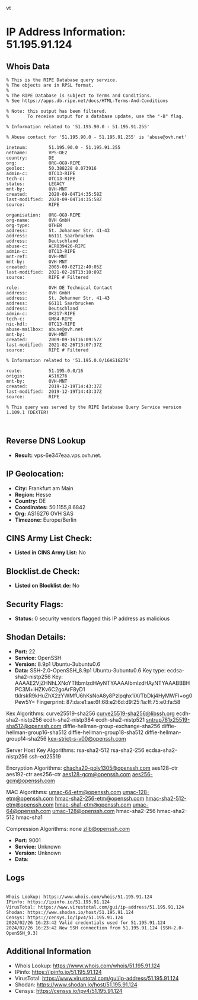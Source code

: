 vt
# IP Address Information: 51.195.91.124

## Whois Data
```
% This is the RIPE Database query service.
% The objects are in RPSL format.
%
% The RIPE Database is subject to Terms and Conditions.
% See https://apps.db.ripe.net/docs/HTML-Terms-And-Conditions

% Note: this output has been filtered.
%       To receive output for a database update, use the "-B" flag.

% Information related to '51.195.90.0 - 51.195.91.255'

% Abuse contact for '51.195.90.0 - 51.195.91.255' is 'abuse@ovh.net'

inetnum:        51.195.90.0 - 51.195.91.255
netname:        VPS-DE2
country:        DE
org:            ORG-OG9-RIPE
geoloc:         50.388228 8.073916
admin-c:        OTC13-RIPE
tech-c:         OTC13-RIPE
status:         LEGACY
mnt-by:         OVH-MNT
created:        2020-09-04T14:35:58Z
last-modified:  2020-09-04T14:35:58Z
source:         RIPE

organisation:   ORG-OG9-RIPE
org-name:       OVH GmbH
org-type:       OTHER
address:        St. Johanner Str. 41-43
address:        66111 Saarbrucken
address:        Deutschland
abuse-c:        ACRO39426-RIPE
admin-c:        OTC13-RIPE
mnt-ref:        OVH-MNT
mnt-by:         OVH-MNT
created:        2005-09-02T12:40:05Z
last-modified:  2021-02-26T13:10:09Z
source:         RIPE # Filtered

role:           OVH DE Technical Contact
address:        OVH GmbH
address:        St. Johanner Str. 41-43
address:        66111 Saarbrucken
address:        Deutschland
admin-c:        OK217-RIPE
tech-c:         GM84-RIPE
nic-hdl:        OTC13-RIPE
abuse-mailbox:  abuse@ovh.net
mnt-by:         OVH-MNT
created:        2009-09-16T16:09:57Z
last-modified:  2021-02-26T13:07:37Z
source:         RIPE # Filtered

% Information related to '51.195.0.0/16AS16276'

route:          51.195.0.0/16
origin:         AS16276
mnt-by:         OVH-MNT
created:        2019-12-19T14:43:37Z
last-modified:  2019-12-19T14:43:37Z
source:         RIPE

% This query was served by the RIPE Database Query Service version 1.109.1 (DEXTER)



```
## Reverse DNS Lookup
- **Result:** vps-6e347eaa.vps.ovh.net.

## IP Geolocation:
- **City:** Frankfurt am Main
- **Region:** Hesse
- **Country:** DE
- **Coordinates:** 50.1155,8.6842
- **Org:** AS16276 OVH SAS
- **Timezone:** Europe/Berlin

## CINS Army List Check:
- **Listed in CINS Army List:** 
No

## Blocklist.de Check:
- **Listed on Blocklist.de:** 
No

## Security Flags:
- **Status:** 0 security vendors flagged this IP address as malicious

## Shodan Details:
- **Port:** 22
- **Service:** OpenSSH
- **Version:** 8.9p1 Ubuntu-3ubuntu0.6
- **Data:** SSH-2.0-OpenSSH_8.9p1 Ubuntu-3ubuntu0.6
Key type: ecdsa-sha2-nistp256
Key: AAAAE2VjZHNhLXNoYTItbmlzdHAyNTYAAAAIbmlzdHAyNTYAAABBBHPC3M+iHZKv6C2goArF8yD1
tkIrskR9kHuZhX2zYWMfU6hKsNoA8y8Pzlpqhx1iX/TbDkj4HyMWFl+og0Pew5Y=
Fingerprint: 87:da:e1:ae:6f:68:e2:6d:d9:25:1a:ff:75:e0:fa:58

Kex Algorithms:
	curve25519-sha256
	curve25519-sha256@libssh.org
	ecdh-sha2-nistp256
	ecdh-sha2-nistp384
	ecdh-sha2-nistp521
	sntrup761x25519-sha512@openssh.com
	diffie-hellman-group-exchange-sha256
	diffie-hellman-group16-sha512
	diffie-hellman-group18-sha512
	diffie-hellman-group14-sha256
	kex-strict-s-v00@openssh.com

Server Host Key Algorithms:
	rsa-sha2-512
	rsa-sha2-256
	ecdsa-sha2-nistp256
	ssh-ed25519

Encryption Algorithms:
	chacha20-poly1305@openssh.com
	aes128-ctr
	aes192-ctr
	aes256-ctr
	aes128-gcm@openssh.com
	aes256-gcm@openssh.com

MAC Algorithms:
	umac-64-etm@openssh.com
	umac-128-etm@openssh.com
	hmac-sha2-256-etm@openssh.com
	hmac-sha2-512-etm@openssh.com
	hmac-sha1-etm@openssh.com
	umac-64@openssh.com
	umac-128@openssh.com
	hmac-sha2-256
	hmac-sha2-512
	hmac-sha1

Compression Algorithms:
	none
	zlib@openssh.com


- **Port:** 9001
- **Service:** Unknown
- **Version:** Unknown
- **Data:** 

## Logs
```

Whois Lookup: https://www.whois.com/whois/51.195.91.124
IPinfo: https://ipinfo.io/51.195.91.124
VirusTotal: https://www.virustotal.com/gui/ip-address/51.195.91.124
Shodan: https://www.shodan.io/host/51.195.91.124
Censys: https://censys.io/ipv4/51.195.91.124
2024/02/26 16:23:42 Valid credentials used for 51.195.91.124
2024/02/26 16:23:42 New SSH connection from 51.195.91.124 (SSH-2.0-OpenSSH_9.3)

```
## Additional Information
- Whois Lookup: https://www.whois.com/whois/51.195.91.124
- IPinfo: https://ipinfo.io/51.195.91.124
- VirusTotal: https://www.virustotal.com/gui/ip-address/51.195.91.124
- Shodan: https://www.shodan.io/host/51.195.91.124
- Censys: https://censys.io/ipv4/51.195.91.124


